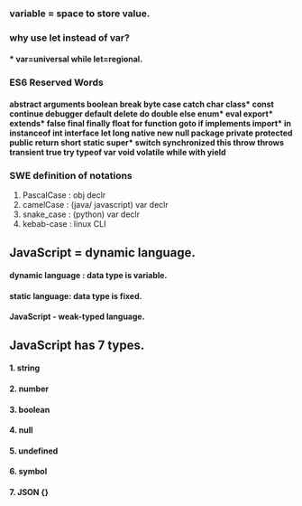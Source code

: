 ### variable = space to store value.

### why use let instead of var?

#### * var=universal while let=regional.

### ES6 Reserved Words 
#### abstract	arguments	boolean	break	byte case	catch	char	class*	const continue	debugger	default	delete	do double	else	enum*	eval	export* extends*	false	final	finally	float for	function	goto	if	implements import*	in	instanceof	int	interface let	long	native	new	null package	private	protected	public	return short	static	super*	switch	synchronized this	throw	throws	transient	true try	typeof	var	void	volatile while	with	yield 

### SWE definition of notations
1. PascalCase : obj declr
2. camelCase : (java/ javascript) var declr
3. snake_case : (python) var declr
4. kebab-case : linux CLI

## JavaScript = dynamic language. 
#### dynamic language : data type is variable.
#### static language: data type is fixed.
#### JavaScript - weak-typed language. 

## JavaScript has 7 types. 
#### 1. string
#### 2. number
#### 3. boolean
#### 4. null
#### 5. undefined
#### 6. symbol
#### 7. JSON {}

